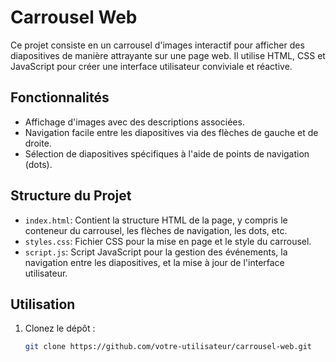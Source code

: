 # Carrousel Web

Ce projet consiste en un carrousel d'images interactif pour afficher des diapositives de manière attrayante sur une page web. Il utilise HTML, CSS et JavaScript pour créer une interface utilisateur conviviale et réactive.

## Fonctionnalités

- Affichage d'images avec des descriptions associées.
- Navigation facile entre les diapositives via des flèches de gauche et de droite.
- Sélection de diapositives spécifiques à l'aide de points de navigation (dots).


## Structure du Projet

- `index.html`: Contient la structure HTML de la page, y compris le conteneur du carrousel, les flèches de navigation, les dots, etc.
- `styles.css`: Fichier CSS pour la mise en page et le style du carrousel.
- `script.js`: Script JavaScript pour la gestion des événements, la navigation entre les diapositives, et la mise à jour de l'interface utilisateur.

## Utilisation

1. Clonez le dépôt :
   ```bash
   git clone https://github.com/votre-utilisateur/carrousel-web.git
